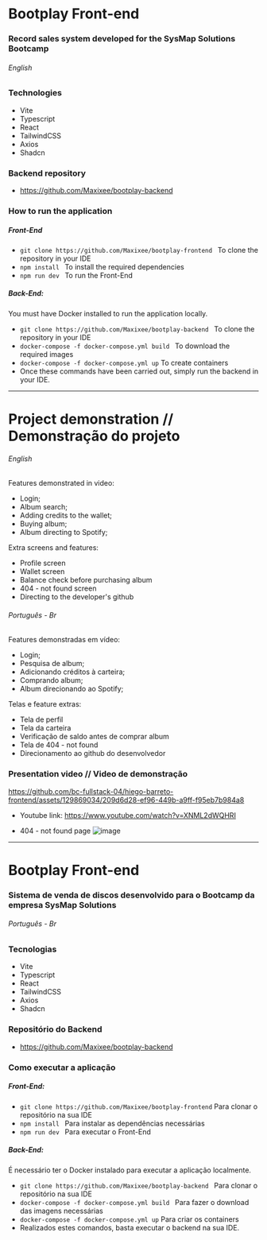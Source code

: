 # Bootplay Front-end
### Record sales system developed for the SysMap Solutions Bootcamp

######  English

### Technologies
- Vite
- Typescript
- React
- TailwindCSS
- Axios
- Shadcn


### Backend repository
- https://github.com/Maxixee/bootplay-backend

### How to run the application

##### Front-End
- ```git clone https://github.com/Maxixee/bootplay-frontend ``` To clone the repository in your IDE
- ```npm install ``` To install the required dependencies
- ```npm run dev ``` To run the Front-End

##### Back-End:
You must have Docker installed to run the application locally.
- ```git clone https://github.com/Maxixee/bootplay-backend ``` To clone the repository in your IDE
- ```docker-compose -f docker-compose.yml build ``` To download the required images
- ```docker-compose -f docker-compose.yml up``` To create containers
- Once these commands have been carried out, simply run the backend in your IDE.

---

# Project demonstration // Demonstração do projeto

######  English
Features demonstrated in video:
- Login;
- Album search;
- Adding credits to the wallet;
- Buying album;
- Album directing to Spotify;

Extra screens and features:
- Profile screen
- Wallet screen
- Balance check before purchasing album
- 404 - not found screen
- Directing to the developer's github

######  Português - Br
Features demonstradas em vídeo: 
- Login; 
- Pesquisa de album; 
- Adicionando créditos à carteira; 
- Comprando album; 
- Album direcionando ao Spotify;

Telas e feature extras:
- Tela de perfil
- Tela da carteira
- Verificação de saldo antes de comprar album
- Tela de 404 - not found
- Direcionamento ao github do desenvolvedor

### Presentation video // Video de demonstração


https://github.com/bc-fullstack-04/hiego-barreto-frontend/assets/129869034/209d6d28-ef96-449b-a9ff-f95eb7b984a8


- Youtube link: https://www.youtube.com/watch?v=XNML2dWQHRI

  
- 404 - not found page
![image](https://github.com/Maxixee/AGAIN/assets/129869034/76fc072e-35ca-44b4-9de2-16cc7b3eb01f)

---

# Bootplay Front-end
### Sistema de venda de discos desenvolvido para o Bootcamp da empresa SysMap Solutions

######  Português - Br

### Tecnologias
- Vite
- Typescript
- React
- TailwindCSS
- Axios
- Shadcn


### Repositório do Backend
- https://github.com/Maxixee/bootplay-backend

### Como executar a aplicação

##### Front-End:
- ```git clone https://github.com/Maxixee/bootplay-frontend``` Para clonar o repositório na sua IDE
- ```npm install ``` Para instalar as dependências necessárias
- ```npm run dev ``` Para executar o Front-End

##### Back-End:
É necessário ter o Docker instalado para executar a aplicação localmente.
- ```git clone https://github.com/Maxixee/bootplay-backend ``` Para clonar o repositório na sua IDE
- ```docker-compose -f docker-compose.yml build ``` Para fazer o download das imagens necessárias
- ```docker-compose -f docker-compose.yml up``` Para criar os containers
- Realizados estes comandos, basta  executar o backend na sua IDE.



